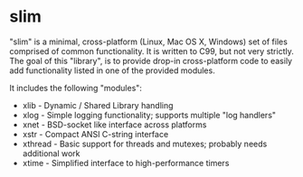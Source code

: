 slim
====

"slim" is a minimal, cross-platform (Linux, Mac OS X, Windows) set of files comprised of common functionality. It is written to C99, but not very strictly. The goal of this "library", is to provide drop-in cross-platform code to easily add functionality listed in one of the provided modules.

It includes the following "modules":

- xlib - Dynamic / Shared Library handling
- xlog - Simple logging functionality; supports multiple "log handlers"
- xnet - BSD-socket like interface across platforms
- xstr - Compact ANSI C-string interface
- xthread - Basic support for threads and mutexes; probably needs additional work
- xtime - Simplified interface to high-performance timers
